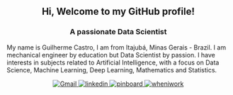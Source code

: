 <h2 align="center">Hi, Welcome to my GitHub profile!</h2>
<h3 align="center">A passionate Data Scientist</h3>
<p> 
My name is Guilherme Castro, I am from Itajubá, Minas Gerais - Brazil. I am mechanical engineer by education but Data Scientist by passion. I have interests in subjects related to Artificial Intelligence, with a focus on Data Science, Machine Learning, Deep Learning, Mathematics and Statistics.
</p>
<p align="center">
  
  <a href='mailto:guilherme.castrorl@gmail.com?subject=MessageTitle&amp;body=Message Content' target="_blank">
    <img alt='Gmail' src='https://img.shields.io/badge/gmail-100000?style=for-the-badge&logo=Gmail&logoColor=FFFFFF&labelColor=A4A6A9&color=F04040'/>
  </a>
  
  <a href='https://www.linkedin.com/in/guilherme-castrorl/' target="_blank">
    <img alt='linkedin' src='https://img.shields.io/badge/linkedin-100000?style=for-the-badge&logo=linkedin&logoColor=FFFFFF&labelColor=A4A6A9&color=407AF7'/>
  </a>

  <a href='https://guicastrorl.github.io/online-cv-pt/' target="_blank">
    <img alt='pinboard' src='https://img.shields.io/badge/curriculum-100000?style=for-the-badge&logo=pinboard&logoColor=FFFFFF&labelColor=A4A6A9&color=58DA47'/>
  </a>
  
  <a href='https://guicastrorl.github.io/online-cv-pt/#personal-project' target="_blank">
    <img alt='wheniwork' src='https://img.shields.io/badge/portfolio-100000?style=for-the-badge&logo=wheniwork&logoColor=FFFFFF&labelColor=A4A6A9&color=D9E054'/>
  </a>
  
</p>


